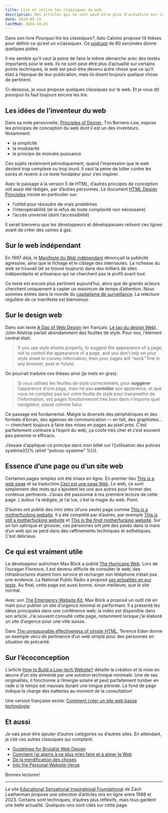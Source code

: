```yaml
---
title: Lire et relire les classiques du web
description: Des articles qui ne sont peut-être plus d’actualité sur certains points techniques, mais qui disent toujours quelque chose de pertinent parfois 25 ans après leur mise en ligne.
date: 2024-05-11
lastMod: 2024-10-25
---
```


Dans son livre *Pourquoi lire les classiques?*, Italo Calvino propose 14 thèses pour définir ce qu’est un «classique».
Ce [podcast](https://www.radiofrance.fr/franceinter/podcasts/les-80-de-nicolas-demorand/pourquoi-lire-les-classiques-4967560) de 80 secondes donne quelques pistes.

Il me semble qu’il vaut la peine de faire la même démarche avec des textes importants pour le web.
Ils ne sont peut-être plus d’actualité sur certains points techniques, le web est peut-être devenu autre chose que ce qu’il était à l’époque de leur publication, mais ils disent toujours quelque chose de pertinent.

Ci-dessous, je vous  propose quelques classiques sur le web.
Et je vous dit pourquoi ils faut toujours encore les lire.

## Les idées de l’inventeur du web

Dans sa note personnelle, [Principles of Design](https://www.w3.org/DesignIssues/Principles.html), Tim Berners-Lee, expose les principes de conception du web dont il est un des inventeurs.
Notamment:

- la simplicité
- la modularité
- le principe de moindre puissance

Ces sujets reviennent périodiquement, quand l’impression que le web devient trop complexe ou trop lourd.
Il vaut la peine de lutter contre les excès et revenir à ce texte fondateur pour s’en inspirer.

Avec le passage à la version 5 de HTML, d’autres principes de conception ont aussi été rédigés, par d’autres personnes.
Le document [HTML Design Principles](https://www.w3.org/TR/html-design-principles/) insiste en particulier sur:

- l’utilité pour résoudre de vrais problèmes
- l’interopérabilité (et le refus de toute complexité non nécessaire)
- l’accès universel (dont l’accessibilité)

Il serait bienvenu que les développeurs et développeuses relisent ces lignes avant de créer des usines à gaz.

## Sur le web indépendant

En 1997 déjà, le [Manifeste du Web indépendant](https://www.uzine.net/article60.html) dénonçait la publicité agressive, ainsi que le fichage et le ciblage des internautes.
La richesse du web se trouvait (et se trouve toujours) dans des milliers de sites indépendants et artisanaux qui ne cherchent pas le profit avant tout.

Ce texte est encore plus pertinent aujourd’hui, alors que de grands acteurs cherchent uniquement à capter un maximum de temps d’attention.
Nous sommes entrés dans le monde du [capitalisme de surveillance](https://www.monde-diplomatique.fr/2019/01/ZUBOFF/59443).
La relecture régulière de ce manifeste est bienvenue.

## Sur le design web

 Dans son texte [A Dao of Web Design](https://alistapart.com/article/dao/) (en français: [Le tao du design Web](https://www.pompage.net/traduction/dao)), John Allstrop parlait abondamment des feuilles de style.
 Pour moi, l’élément central était:

 > If you use style sheets properly, to suggest the appearance of a page, not to control the appearance of a page, and you don’t *rely* on your style sheet to convey information, then your pages will “work” fine in any browser, past or future.

 On pourrait traduire ces thèses ainsi (je mets en gras):

 > Si vous utilisez les feuilles de style correctement, pour **suggérer** l’apparence d’une page, mais ne pas **contrôler** son apparence, et que vous ne comptez pas sur votre feuille de style pour transmettre de l’information, vos pages fonctionneront très bien dans n’importe quel navigateur, passé comme futur.

Ce passage est fondamental.
Malgré la diversité des périphériques et des formats d’écran, des agences de communication — en fait, des graphistes... — cherchent toujours à faire des mises en pages au pixel près.
C’est parfaitement contraire à l’esprit du web, ça coûte très cher et c’est souvent peu pérenne ni efficace.

J’essaie d’appliquer ce principe dans mon billet sur l’[utilisation des polices système]({{% relref "polices-systeme" %}}).

## Essence d’une page ou d’un site web

Certaines pages simples ont été mises en ligne.
En premier lieu [This is a web page](https://justinjackson.ca/words.html) et sa traduction [Ceci est une page Web](https://justinjackson.ca/words_fr.html).
Le web, ce sont simplement des mots qui s’ajoutent les uns aux autres pour former des contenus pertinents.
J’avais été passionné à ma première lecture de cette page.
L’auteur l’a rédigée, je l’ai lue, c’est la magie du web.
Point.

D’autres ont publié des mini sites (d’une seule) page comme [This is a motherfucking website](https://motherfuckingwebsite.com/).
Il a été complété par d’autres, par exemple [This is *still* a motherfucking website](http://bettermotherfuckingwebsite.com/) et [This is the *final* motherfucking website](https://perfectmotherfuckingwebsite.com/).
Sur un ton satirique et grossier, ces personnes ont jeté des pavés dans la mare d’un web qui se perd dans des raffinements techniques et esthétiques.
C’est délicieux.

## Ce qui est vraiment utile

Le développeur autrichien Max Böck a publié [The Hurricane Web](https://mxb.dev/blog/hurricane-web/).
Lors de l’ouragan Florence, il est devenu difficile de consulter le web; des infrastructures étaient hors service et recharger son téléphone n’était pas une évidence.
La National Public Radio a proposé [ses actualités en pur texte](https://text.npr.org/).
Au final, cette page est aussi bonne, sinon meilleure, que le site normal.

Avec son [The Emergency Website Kit](https://mxb.dev/blog/emergency-website-kit/), Max Böck a proposé un outil clé en main pour publier un site d’urgence minimal et performant.
Il a présenté les idées principales dans une conférence web; la vidéo est disponible dans son article.
J’ai souvent consulté cette page, notamment lorsque j’ai élaboré un site d’urgence pour une ville suisse.

Dans [The unreasonable effectiveness of simple HTML](https://shkspr.mobi/blog/2021/01/the-unreasonable-effectiveness-of-simple-html/), Terence Eden donne un exemple vécu de pertinence d’un web simple pour des personnes en situation de précarité.

## Sur l’écoconception

L’article [How to Build a Low-tech Website?](https://solar.lowtechmagazine.com/2018/09/how-to-build-a-low-tech-website/) détaille la création et la mise en œuvre d’un site alimenté par une solution technique minimale.
Une de ses originalités, il fonctionne à l’énergie solaire et peut parfaitement tomber en rade si le temps est mauvais durant une longue période.
Le fond de page indique la charge des batteries au moment de la consultation!

 Une version française existe: [Comment créer un site web basse technologie](https://solar.lowtechmagazine.com/fr/2018/09/how-to-build-a-low-tech-website/).

## Et aussi

Je vais peut-être ajouter d’autres catégories ou d’autres sites.
En attendant, je cite ces autres classiques qui comptent:

- [Guidelines for Brutalist Web Design](https://brutalist-web.design/)
- [Comment j’ai appris à ne plus m’en faire et à aimer le Web](https://ploum.net/comment-jai-appris-a-ne-plus-men-faire-et-a-aimer-le-web/index.html)
- [De la merdification des choses](https://ploum.net/2023-06-15-merdification.html)
- [Into the Personal-Website-Verse](https://matthiasott.com/articles/into-the-personal-website-verse)

Bonnes lectures!

----

Le site [Educational Sensational Inspirational Foundational](https://esif.dev/) de Zach Leatherman propose une sélection d’articles mis en ligne entre 1998 et 2023.
Certains sont techniques, d’autres plus réflexifs, mais tous gardent une belle actualité.
Quelques-uns sont cités sur cette page.

